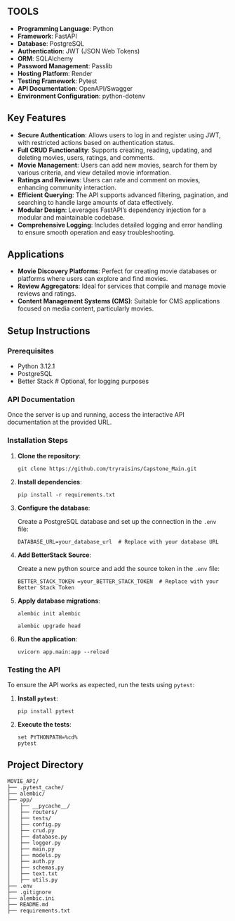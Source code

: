 ## TOOLS

- **Programming Language**: Python
- **Framework**: FastAPI
- **Database**: PostgreSQL
- **Authentication**: JWT (JSON Web Tokens)
- **ORM**: SQLAlchemy
- **Password Management**: Passlib
- **Hosting Platform**: Render
- **Testing Framework**: Pytest
- **API Documentation**: OpenAPI/Swagger
- **Environment Configuration**: python-dotenv

## Key Features

- **Secure Authentication**: Allows users to log in and register using JWT, with restricted actions based on authentication status.
- **Full CRUD Functionality**: Supports creating, reading, updating, and deleting movies, users, ratings, and comments.
- **Movie Management**: Users can add new movies, search for them by various criteria, and view detailed movie information.
- **Ratings and Reviews**: Users can rate and comment on movies, enhancing community interaction.
- **Efficient Querying**: The API supports advanced filtering, pagination, and searching to handle large amounts of data effectively.
- **Modular Design**: Leverages FastAPI’s dependency injection for a modular and maintainable codebase.
- **Comprehensive Logging**: Includes detailed logging and error handling to ensure smooth operation and easy troubleshooting.

## Applications

- **Movie Discovery Platforms**: Perfect for creating movie databases or platforms where users can explore and find movies.
- **Review Aggregators**: Ideal for services that compile and manage movie reviews and ratings.
- **Content Management Systems (CMS)**: Suitable for CMS applications focused on media content, particularly movies.

## Setup Instructions

### Prerequisites

- Python 3.12.1
- PostgreSQL
- Better Stack # Optional, for logging purposes

### API Documentation

Once the server is up and running, access the interactive API documentation at the provided URL.

### Installation Steps

1.  **Clone the repository**:

    ```
    git clone https://github.com/tryraisins/Capstone_Main.git
    ```

2.  **Install dependencies**:

    ```
    pip install -r requirements.txt
    ```

3.  **Configure the database**:

    Create a PostgreSQL database and set up the connection in the `.env` file:

    ```
    DATABASE_URL=your_database_url  # Replace with your database URL
    ```

4.  **Add BetterStack Source**:

    Create a new python source and add the source token in the `.env` file:

    ```
    BETTER_STACK_TOKEN =your_BETTER_STACK_TOKEN  # Replace with your Better Stack Token
    ```

5.  **Apply database migrations**:

    ```
    alembic init alembic

    alembic upgrade head
    ```

6.  **Run the application**:

    ```
    uvicorn app.main:app --reload
    ```

### Testing the API

To ensure the API works as expected, run the tests using `pytest`:

1.  **Install `pytest`**:

    ```
    pip install pytest
    ```

2.  **Execute the tests**:

    ```
    set PYTHONPATH=%cd%
    pytest
    ```

## Project Directory

```
MOVIE_API/
├── .pytest_cache/
├── alembic/
├── app/
│   ├── __pycache__/
│   ├── routers/
│   ├── tests/
│   ├── config.py
│   ├── crud.py
│   ├── database.py
│   ├── logger.py
│   ├── main.py
│   ├── models.py
│   ├── auth.py
│   ├── schemas.py
│   ├── text.txt
│   ├── utils.py
├── .env
├── .gitignore
├── alembic.ini
├── README.md
├── requirements.txt
```
